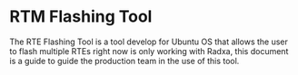 # RTM Flashing Tool

The RTE Flashing Tool is a tool develop for Ubuntu OS that allows the user to flash multiple RTEs right now is only working with Radxa, this document is a guide to guide the production team in the use of this tool.


